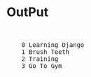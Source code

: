 <h1>OutPut</h1>
<br>
<pre>
    0 Learning Django
    1 Brush Teeth
    2 Training   
    3 Go To Gym  
</pre>